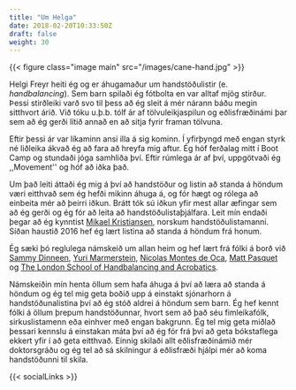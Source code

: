 ```yaml
---
title: "Um Helga"
date: 2018-02-20T10:33:50Z
draft: false
weight: 30
---
```


{{< figure class="image main" src="/images/cane-hand.jpg" >}}

Helgi Freyr heiti ég og er áhugamaður um handstöðulistir (e. *handbalancing*).
Sem barn spilaði ég fótbolta en var alltaf mjög stirður.
Þessi stirðleiki varð svo til þess að ég sleit á mér nárann báðu megin sitthvort árið.
Við tóku u.þ.b. tólf ár af tölvuleikjaspilun og eðlisfræðinámi þar sem að ég gerði lítið annað en að sitja fyrir framan tölvuna.

Eftir þessi ár var líkaminn ansi illa á sig kominn.
Í yfirþyngd með engan styrk né liðleika ákvað ég að fara að hreyfa mig aftur.
Ég hóf ferðalag mitt í Boot Camp og stundaði jóga samhliða því.
Eftir rúmlega ár af því, uppgötvaði ég ,,Movement'' og hóf að iðka það.

Um það leiti áttaði ég mig á því að handstöður og listin að standa á höndum væri eitthvað sem ég hefði mikinn áhuga á, og fór hægt og rólega að einbeita mér að þeirri iðkun.
Brátt tók sú iðkun yfir mest allar æfingar sem að ég gerði og ég fór að leita að handstöðulistaþjálfara.
Leit mín endaði þegar að ég kynntist [Mikael Kristiansen](http://www.mikaelbalancing.com), norskum handstöðulistamanni.
Síðan haustið 2016 hef ég lært listina að standa á höndum frá honum.

Ég sæki þó reglulega námskeið um allan heim og hef lært frá fólki á borð við [Sammy Dinneen](http://www.sammydinneen.com/), [Yuri Marmerstein](http://www.yuri-mar.com/), [Nicolas Montes de Oca](https://www.facebook.com/Nicolas-Montes-de-oca-Handbalancer-228429954179079/), [Matt Pasquet](http://mattpasquet.com/) og [The London School of Handbalancing and Acrobatics](https://www.facebook.com/The-London-School-of-Hand-Balancing-and-Acrobatics-164165417013330/).

Námskeiðin mín henta öllum sem hafa áhuga á því að læra að standa á höndum og ég tel mig geta boðið upp á einstakt sjónarhorn á handstöðunalistina því að ég stóð aldrei á höndum sem barn.
Ég hef kennt fólki á öllum þrepum handstöðunnar, hvort sem að það séu fimleikafólk, sirkuslistamenn eða einhver með engan bakgrunn.
Ég tel mig geta miðlað þessari kennslu á einstakan máta því að ég fór frá því að geta bókstaflega ekkert yfir í að geta eitthvað.
Einnig skilaði allt eðlisfræðinámið mér doktorsgráðu og ég tel að sá skilningur á eðlisfræði hjálpi mér að koma handstöðunni til skila.

{{< socialLinks >}}
